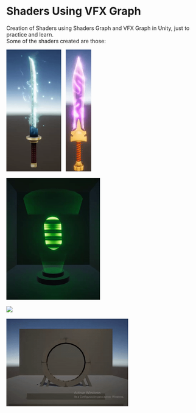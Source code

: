 # Shaders Using VFX Graph

Creation of Shaders using Shaders Graph and VFX Graph in Unity, just to practice and learn.  
Some of the shaders created are those:

![](/Resources/EpicSword.gif) &nbsp; ![](/Resources/EpicSword2.gif)

![](/Resources/HologramShader.gif)

![](/Resources/DissolveEffect.gif)

![](/Resources/PortalEffect.gif)

